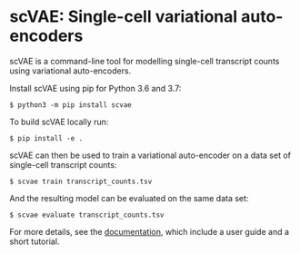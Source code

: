 # scVAE: Single-cell variational auto-encoders #

scVAE is a command-line tool for modelling single-cell transcript counts using variational auto-encoders.

Install scVAE using pip for Python 3.6 and 3.7:

	$ python3 -m pip install scvae
	
To build scVAE locally run:

	$ pip install -e .

scVAE can then be used to train a variational auto-encoder on a data set of single-cell transcript counts:

	$ scvae train transcript_counts.tsv

And the resulting model can be evaluated on the same data set:

	$ scvae evaluate transcript_counts.tsv

For more details, see the [documentation][], which include a user guide and a short tutorial.

[documentation]: https://scvae.readthedocs.io

